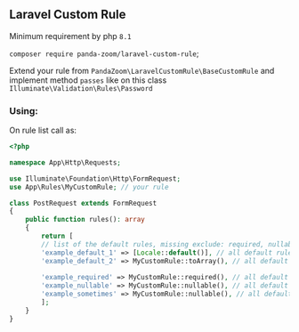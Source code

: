 ## Laravel Custom Rule

Minimum requirement by php `8.1`

`composer require panda-zoom/laravel-custom-rule`;

Extend your rule from `PandaZoom\LaravelCustomRule\BaseCustomRule`
and implement method `passes` like on this class `Illuminate\Validation\Rules\Password`

### Using:

On rule list call as:

```php
<?php

namespace App\Http\Requests;

use Illuminate\Foundation\Http\FormRequest;
use App\Rules\MyCustomRule; // your rule

class PostRequest extends FormRequest
{
    public function rules(): array
    {
        return [
        // list of the default rules, missing exclude: required, nullable or sometimes
        'example_default_1' => [Locale::default()], // all default rules like as class instance
        'example_default_2' => MyCustomRule::toArray(), // all default rules as array
       
        'example_required' => MyCustomRule::required(), // all default rules + required
        'example_nullable' => MyCustomRule::nullable(), // all default rules + nullable
        'example_sometimes' => MyCustomRule::nullable(), // all default rules + sometimes
        ]; 
    }
}
```
